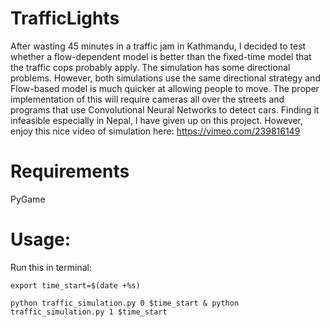 # TrafficLights
After wasting 45 minutes in a traffic jam in Kathmandu, I decided to test whether a flow-dependent model is better than the fixed-time model that the traffic cops probably apply. The simulation has some directional problems. However, both simulations use the same directional strategy and Flow-based model is much quicker at allowing people to move. The proper implementation of this will require cameras all over the streets and programs that use Convolutional Neural Networks to detect cars. Finding it infeasible especially in Nepal, I have given up on this project. However, enjoy this nice video of simulation here: https://vimeo.com/239816149

# Requirements
PyGame

# Usage:
Run this in terminal:
	
	export time_start=$(date +%s)
	
	python traffic_simulation.py 0 $time_start & python traffic_simulation.py 1 $time_start
	
